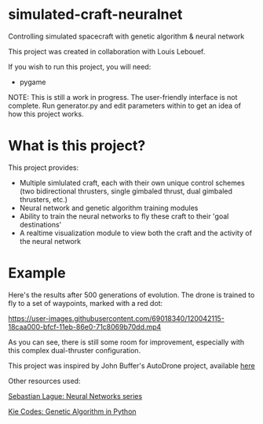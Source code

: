 # simulated-craft-neuralnet
Controlling simulated spacecraft with genetic algorithm &amp; neural network

This project was created in collaboration with Louis Lebouef.

If you wish to run this project, you will need:
- pygame

NOTE: This is still a work in progress.
The user-friendly interface is not complete. Run generator.py and edit parameters within to get an idea of how this project works.

# What is this project?
This project provides:
- Multiple simlulated craft, each with their own unique control schemes (two bidirectional thrusters, single gimbaled thrust, dual gimbaled thrusters, etc.)
- Neural network and genetic algorithm training modules
- Ability to train the neural networks to fly these craft to their 'goal destinations'
- A realtime visualization module to view both the craft and the activity of the neural network

# Example
Here's the results after 500 generations of evolution. The drone is trained to fly to a set of waypoints, marked with a red dot:

https://user-images.githubusercontent.com/69018340/120042115-18caa000-bfcf-11eb-86e0-71c8069b70dd.mp4

As you can see, there is still some room for improvement, especially with this complex dual-thruster configuration.

This project was inspired by John Buffer's AutoDrone project, available [here](https://github.com/johnBuffer/AutoDrone)

Other resources used:

[Sebastian Lague: Neural Networks series](https://www.youtube.com/watch?v=bVQUSndDllU)

[Kie Codes: Genetic Algorithm in Python](https://www.youtube.com/watch?v=nhT56blfRpE)
